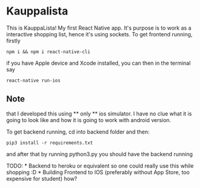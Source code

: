 # Kauppalista

This is KauppaLista! My first React Native app. It's purpose is to work as a interactive shopping list, hence it's using sockets.
To get frontend running, firstly
```
npm i && npm i react-native-cli
```
if you have Apple device and Xcode installed, you can then in the terminal say
```
react-native run-ios
```


## Note 
that I developed this using ** only ** ios simulator. I have no clue what it is going to look like and how it is going to work with android version. 

To get backend running, cd into backend folder and then: 
```
pip3 install -r requirements.txt
```

and after that by running 
python3.py
you should have the backend running

TODO: * Backend to heroku or equivalent so one could really use this while shopping :D
      * Building Frontend to IOS (preferably without App Store, too expensive for student) how?
